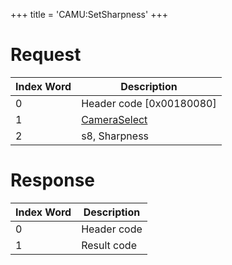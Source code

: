 +++
title = 'CAMU:SetSharpness'
+++

# Request

| Index Word | Description                                             |
|------------|---------------------------------------------------------|
| 0          | Header code \[0x00180080\]                              |
| 1          | [CameraSelect](Camera_Services#CameraSelect "wikilink") |
| 2          | s8, Sharpness                                           |

# Response

| Index Word | Description |
|------------|-------------|
| 0          | Header code |
| 1          | Result code |
